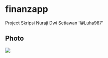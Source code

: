 # finanzapp

Project Skripsi Nuraji Dwi Setiawan '@Luha987'

## Photo
<table>
  <tr><img src='https://play-lh.googleusercontent.com/pBhZUW4OzYiP-21Ena-FelxsQRGNBoDCNjrBqY3eNUVv_r1u2ORa1iB49bFtGsWfeQ=w5120-h2880-rw'></tr>
</table>
